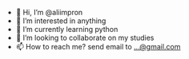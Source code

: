 - 👋 Hi, I’m @aliimpron
- 👀 I’m interested in anything
- 🌱 I’m currently learning python
- 💞️ I’m looking to collaborate on my studies
- 📫 How to reach me? send email to ...@gmail.com

<!---
aliimpron/aliimpron is a ✨ special ✨ repository because its `README.md` (this file) appears on your GitHub profile.
You can click the Preview link to take a look at your changes.
--->
